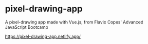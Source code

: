 # pixel-drawing-app

A pixel-drawing app made with Vue.js, from Flavio Copes' Advanced JavaScript Bootcamp

https://pixel-drawing-app.netlify.app/
